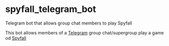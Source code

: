# spyfall_telegram_bot
Telegram bot that allows group chat members to play Spyfall

This bot allows members of a [Telegram](https://pypi.org/project/python-telegram-bot/) group chat/supergroup play a game od [Spyfall](https://hwint.ru/wp-content/uploads/2019/12/SPYFALL3_rules_eng_.pdf)
